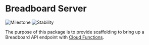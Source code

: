 # Breadboard Server

![Milestone](https://img.shields.io/badge/milestone-M0-red) ![Stability](https://img.shields.io/badge/stability-wip-green)

The purpose of this package is to provide scaffolding to bring up a Breadboard API endpoint with [Cloud Functions](https://cloud.google.com/functions).
